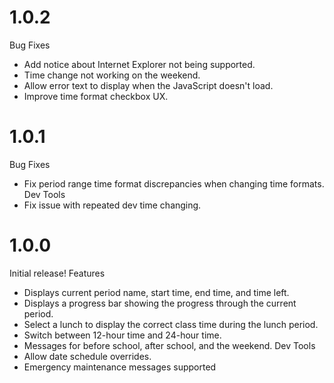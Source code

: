 ---
---

# 1.0.2
Bug Fixes
 - Add notice about Internet Explorer not being supported.
 - Time change not working on the weekend.
 - Allow error text to display when the JavaScript doesn't load.
 - Improve time format checkbox UX.

# 1.0.1
Bug Fixes
 - Fix period range time format discrepancies when changing time formats.
Dev Tools
 - Fix issue with repeated dev time changing.

# 1.0.0
Initial release!
Features
 - Displays current period name, start time, end time, and time left.
 - Displays a progress bar showing the progress through the current period.
 - Select a lunch to display the correct class time during the lunch period.
 - Switch between 12-hour time and 24-hour time.
 - Messages for before school, after school, and the weekend.
 Dev Tools
 - Allow date schedule overrides.
 - Emergency maintenance messages supported
